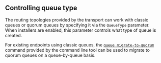 ## Controlling queue type

The routing topologies provided by the transport can work with classic queues or quorum queues by specifying it via the `QueueType` parameter. When installers are enabled, this parameter controls what type of queue is created.

For existing endpoints using classic queues, the [`queue migrate-to-quorum`](operations-scripting.md?version=rabbit_7#queue-migrate-to-quorum) command provided by the command line tool can be used to migrate to quorum queues on a queue-by-queue basis.